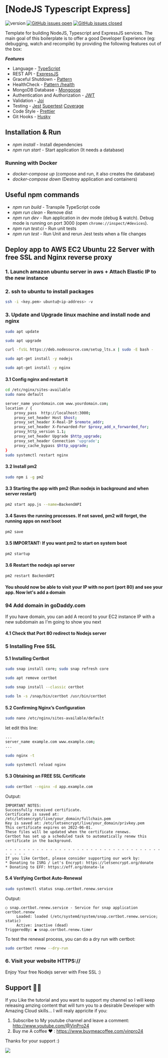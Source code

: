 # [NodeJS Typescript Express]

![version](https://img.shields.io/badge/version-1.0.0-blue.svg)
[![GitHub issues open](https://img.shields.io/github/issues/creativetimofficial/material-dashboard-react.svg)](https://github.com/vinpro24/NodeJS-Typescript-Express/issues?q=is%0Aopen+is%3Aissue)
[![GitHub issues closed](https://img.shields.io/github/issues-closed-raw/creativetimofficial/material-dashboard-react.svg)](https://github.com/vinpro24/NodeJS-Typescript-Express/issues?q=is%3Aissue+is%3Aclosed)

Template for building NodeJS, Typescript and ExpressJS services. The main goal of this boilerplate is to offer a good Developer Experience (eg: debugging, watch and recompile) by providing the
following features out of the box:

**_Features_**

-   Language - [TypeScript](https://www.typescriptlang.org/)
-   REST API - [ExpressJS](https://expressjs.com/)
-   Graceful Shutdown - [Pattern](https://expressjs.com/en/advanced/healthcheck-graceful-shutdown.html)
-   HealthCheck - [Pattern /health](http://microservices.io/patterns/observability/health-check-api.html)
-   MongoDB Database - [Mongoose](https://mongoosejs.com)
-   Authentication and Authorization - [JWT](https://github.com/auth0/node-jsonwebtoken)
-   Validation - [Joi](https://github.com/hapijs/joi)
-   Testing - [Jest](https://jestjs.io) [Supertest](https://github.com/ladjs/supertest) [Coverage](https://istanbul.js.org/)
-   Code Style - [Prettier](https://prettier.io/)
-   Git Hooks - [Husky](https://github.com/typicode/husky)

## Installation & Run

-   _npm install_ - Install dependencies
-   _npm run start_ - Start application (It needs a database)

### Running with Docker

-   _docker-compose up_ (compose and run, it also creates the database)
-   _docker-compose down_ (Destroy application and containers)

## Useful npm commands

-   _npm run build_ - Transpile TypeScript code
-   _npm run clean_ - Remove dist
-   _npm run dev_ - Run application in dev mode (debug & watch). Debug mode is running on port 3000 (open `chrome://inspect/#devices`).
-   _npm run test:ci_ - Run unit tests
-   _npm run test_ - Run Unit and rerun Jest tests when a file changes

## Deploy app to AWS EC2 Ubuntu 22 Server with free SSL and Nginx reverse proxy

### 1. Launch amazon ubuntu server in aws + Attach Elastic IP to the new instance

### 2. ssh to ubuntu to install packages

```sh
ssh -i <key.pem> ubuntu@<ip-address> -v
```

### 3. Update and Upgrade linux machine and install node and nginx

```sh
sudo apt update
```

```sh
sudo apt upgrade
```

```sh
curl -fsSL https://deb.nodesource.com/setup_lts.x | sudo -E bash -
```

```sh
sudo apt-get install -y nodejs
```

```sh
sudo apt-get install -y nginx
```

#### 3.1 Config nginx and restart it

```sh
cd /etc/nginx/sites-available
sudo nano default

server_name yourdomain.com www.yourdomain.com;
location / {
	proxy_pass  http://localhost:3000;
	proxy_set_header Host $host;
	proxy_set_header X-Real-IP $remote_addr;
	proxy_set_header X-Forwarded-For $proxy_add_x_forwarded_for;
    proxy_http_version 1.1;
    proxy_set_header Upgrade $http_upgrade;
    proxy_set_header Connection 'upgrade';
    proxy_cache_bypass $http_upgrade;
}
sudo systemctl restart nginx
```

#### 3.2 Install pm2

```sh
sudo npm i -g pm2
```

#### 3.3 Starting the app with pm2 (Run nodejs in background and when server restart)

```sh
pm2 start app.js --name=BackendAPI
```

#### 3.4 Saves the running processes. If not saved, pm2 will forget, the running apps on next boot

```sh
pm2 save
```

#### 3.5 IMPORTANT: If you want pm2 to start on system boot

```sh
pm2 startup
```

#### 3.6 Restart the nodejs api server

```sh
pm2 restart BackendAPI
```

#### You should now be able to visit your IP with no port (port 80) and see your app. Now let's add a domain

### 94 Add domain in goDaddy.com

If you have domain, you can add A record to your EC2 instance IP with a new subdomain as I'm going to show you next

#### 4.1 Check that Port 80 redirect to Nodejs server

### 5 Installing Free SSL

#### 5.1 Installing Certbot

```sh
sudo snap install core; sudo snap refresh core
```

```sh
sudo apt remove certbot
```

```sh
sudo snap install --classic certbot
```

```sh
sudo ln -s /snap/bin/certbot /usr/bin/certbot
```

#### 5.2 Confirming Nginx’s Configuration

```sh
sudo nano /etc/nginx/sites-available/default
```

let edit this line:

```sh
...
server_name example.com www.example.com;
...
```

```sh
sudo nginx -t
```

```sh
sudo systemctl reload nginx
```

#### 5.3 Obtaining an FREE SSL Certificate

```sh
sudo certbot --nginx -d app.example.com
```

Output:

```
IMPORTANT NOTES:
Successfully received certificate.
Certificate is saved at: /etc/letsencrypt/live/your_domain/fullchain.pem
Key is saved at: /etc/letsencrypt/live/your_domain/privkey.pem
This certificate expires on 2022-06-01.
These files will be updated when the certificate renews.
Certbot has set up a scheduled task to automatically renew this certificate in the background.

- - - - - - - - - - - - - - - - - - - - - - - - - - - - - - - - - - - - - - - -
If you like Certbot, please consider supporting our work by:
* Donating to ISRG / Let's Encrypt: https://letsencrypt.org/donate
* Donating to EFF: https://eff.org/donate-le
```

#### 5.4 Verifying Certbot Auto-Renewal

```sh
sudo systemctl status snap.certbot.renew.service
```

Output:

```
○ snap.certbot.renew.service - Service for snap application certbot.renew
     Loaded: loaded (/etc/systemd/system/snap.certbot.renew.service; static)
     Active: inactive (dead)
TriggeredBy: ● snap.certbot.renew.timer
```

To test the renewal process, you can do a dry run with certbot:

```sh
sudo certbot renew --dry-run
```

### 6. Visit your website HTTPS://<your website>

Enjoy Your free Nodejs server with Free SSL :)

## Support 🙏😃

If you Like the tutorial and you want to support my channel so I will keep releasing amzing content that will turn you to a desirable Developer with Amazing Cloud skills... I will realy appricite if
you:

1.  Subscribe to My youtube channel and leave a comment: http://www.youtube.com/@VinPro24
2.  Buy me A coffee ❤️ : https://www.buymeacoffee.com/vinpro24

Thanks for your support :)

<a href="https://www.buymeacoffee.com/vinpro24"><img src="https://img.buymeacoffee.com/button-api/?text=Buy me a coffee&emoji=&slug=vinpro24&button_colour=FFDD00&font_colour=000000&font_family=Cookie&outline_colour=000000&coffee_colour=ffffff" /></a>
